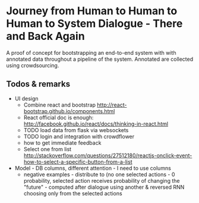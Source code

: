 Journey from Human to Human to Human to System Dialogue - There and Back Again
==============================================================================

A proof of concept for bootstrapping an end-to-end system with with annotated data throughout a pipeline of the system.
Annotated are collected using crowdsourcing.

Todos & remarks
----------------

- UI design
    - Combine react and bootstrap http://react-bootstrap.github.io/components.html
    - React official doc is enough: http://facebook.github.io/react/docs/thinking-in-react.html
    - TODO load data from flask via websockets
    - TODO login and integration with crowdflower
    - how to get immediate feedback
    - Select one from list http://stackoverflow.com/questions/27512180/reactjs-onclick-event-how-to-select-a-specific-button-from-a-list
- Model - DB columns, different attention - I need to use columns
    - negative examples - distribute to (no one selected actions - 0 probability, selected action receives probability of changing the "future" - computed after dialogue using another & reversed RNN choosing only from the selected actions

